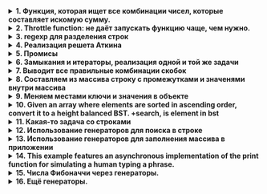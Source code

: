 
<details>
 <summary><b>1. Функция, которая ищет все комбинации чисел, которые составляет искомую сумму.</b></summary>
  
```js 
function find_optimized(task) { 
  var results=[] 
  var new_tasks=[] 

  for(i in task.ar){ 
    if(task.sum==task.ar[i]){ // Нашли элемент = требуемой сумме? Это будет концом цепочки. 
      results.push([task.ar[i]]) 
    } else // Если поиск небесполезен - попробуем поискать, начиная с текущего элемента 
      if((task.ar.length-1>i)&&(task.sum>task.ar[i])) { 
        // Рекурсия с новой (меньшей) суммой и входным массивом с выколотым текущим элементом. 
        sub_array=find_optimized( {prev: task.ar[i], sum: task.sum-task.ar[i], ar: task.ar.slice(i*1+1)}); 
        // Складываем в тот же плоский массив результаты поиска 
      for(i in sub_array[1]){ 
        results.push([sub_array[0]].concat(sub_array[1][i])); 
      } 
    }
  } 
// Если не на вершине стека - вернём предыдущий элемент цепочки. Если что-то нашли - вернём ещё и массив результатов. 
  return ((results.length==0) ? task.prev:(task.prev==undefined ? results:[task.prev, results])); 
} 

console.log(find_optimized({sum: 26, ar: [7, 10, 2, 5, 3, 1]}))
```
</details>

<details>
 <summary><b>2. Throttle function: не даёт запускать функцию чаще, чем нужно.</b></summary>

```js
function throttle(func, ms) { 
  var isThrottled = false, 
  savedArgs, 
  savedThis; 

  function wrapper() { 
    if (isThrottled) { 
      savedArgs = arguments; 
      savedThis = this; 
      return; 
    } 

    func.apply(this, arguments); 

    isThrottled = true; 

    setTimeout(function() { 
      isThrottled = false; 
      if (savedArgs) { 
        wrapper.apply(savedThis, savedArgs); 
        savedArgs = savedThis = null; 
      } 
    }, ms); 
    } 

  return wrapper; 
}
```
</details>

<details>
 <summary><b>3. regexp для разделения строк</b></summary>


```js
  res = '1?2&3/4/5'.split(/\?|&|[/]/);
  (5) ["1", "2", "3", "4", "5"]
```
</details>

<details>
 <summary><b>4. Реализация решета Аткина</b></summary>

```js
function sieveOfAtkin(limit){
  var limitSqrt = Math.sqrt(limit);
  var sieve = [];
  var n;

//prime start from 2, and 3
  sieve[2] = true;
  sieve[3] = true;

  for (var x = 1; x <= limitSqrt; x++) {
    var xx = x*x;
    for (var y = 1; y <= limitSqrt; y++) {
      var yy = y*y;
      if (xx + yy >= limit) {
        break;
      }
// first quadratic using m = 12 and r in R1 = {r : 1, 5}
      n = (4 * xx) + (yy);
      if (n <= limit && (n % 12 == 1 || n % 12 == 5)) {
        sieve[n] = !sieve[n];
      }
// second quadratic using m = 12 and r in R2 = {r : 7}
      n = (3 * xx) + (yy);
      if (n <= limit && (n % 12 == 7)) {
        sieve[n] = !sieve[n];
      }
// third quadratic using m = 12 and r in R3 = {r : 11}
      n = (3 * xx) - (yy);
      if (x > y && n <= limit && (n % 12 == 11)) {
        sieve[n] = !sieve[n];
      }
    }
  }

// false each primes multiples
  for (n = 5; n <= limitSqrt; n++) {
  if (sieve[n]) {
    x = n * n;
    for (i = x; i <= limit; i += x) {
      sieve[i] = false;
    }
  }
}

//primes values are the one which sieve[x] = true
return sieve;
}

primes = sieveOfAtkin(5000);
```
</details>

<details>
 <summary><b>5. Промисы</b></summary>
  
```js

Promise.resolve(1)
.then(x => x + 1) // возвращает 2
.then(x => { throw x }) // выкидывает 2 в следующий catch
.then(x => console.log(x)) // ничего не делает
.catch(err => console.log(err)) // выводит 2
.then(x => Promise.resolve(1)) // возвращает 1
.catch(err => console.log(err)) // ничего не выводит
.then(x => console.log(x)) // выводит 1

function f1() {
  return Promise.resolve(12).then(() => {return 'f1'});
}
function f2() {
  return Promise.resolve(13).then(() => {return 'f2'});
}
function f3() {
  return Promise.resolve(14).then(() => {return 'f3'});
}
f = [f1(),f2(),f3()]
function executeSequentially(f) {
  var x = []
  var result = Promise.resolve();
  f.forEach(function (promiseFactory) {
    result = result.then(promiseFactory());
    x.push(result)
  });
console.log(x)
return result;
}

норм вариант

async function f1() {
  await Promise.resolve(12);
  return "f1";
}
async function f2() {
  await Promise.resolve(13);
  return "f2";
}
async function f3() {
  await Promise.resolve(14);
  return "f3";
}
f = [f1, f2, f3];
function executeSequentially(f) {
  var x = [];
  var result = Promise.resolve();
  f.forEach(function(promiseFactory) {
    result = result.then(promiseFactory);
    x.push(result);
  });
  return x;
}

executeSequentially(f).forEach(res => res.then(res2 => console.log(res2,'3')))
```
1. если есть return - в then будет значение функции
2. если return - то выполнение начинается после resolve
3. если function (e) {} или e => {} - то в функции будет значение, если оно передано return, иначе undefined
4. если нет return - then функции 3 начинает работать сразу же после функции 1
5. если .then(do1()) - то функция начинает работать одновременно с предыдущей и возвращает результат
6. если .then(do2) - то функция начинает работать после и получает результат

</details>

<details>
 <summary><b>6. Замыкания и итераторы, реализация одной и той же задачи</b></summary>

```js
function makeCounter(number) {
  let count = 0;

  return function() {
    count++
    return number - count + 1 > 0 ? 'yes' : 'no'; // есть доступ к внешней переменной "count"
  };
}

const count = makeCounter(3)

count() // "yes"
count() // "yes"
count() // "yes"

count() // "no"

function* countIterator(number) {
    for (let i = 0; i < number; i++) {
      yield 'yes'
    }
    while(true) {
      yield 'no'
    }
}

const count = countIterator(3)
count.next().value // "yes"
count.next().value // "yes"
count.next().value // "yes"
count.next().value // "no"
...
```
</details>

<details>
 <summary><b>7. Выводит все правильные комбинации скобок </b></summary>

```js
function foo(s, l, r, pairs){
  if (l === pairs && r === pairs){
  console.log(s)
  } else {
    if (l<pairs){
      foo(s + '(', l + 1, r, pairs)
    }
    if (r < l){
      foo(s + ')', l, r + 1, pairs)
    }
  }
}


foo('', 0, 0, 3)
```
</details>

<details>
 <summary><b>8. Составляем из массива строку с промежутками и значенями внутри массива</b></summary>

```js
const first = [1, 4, 5, 2, 3, 9, 8, 11, 14, 0, 13, 40, -1]; // "0-5,8-9,11"
const second = [1, 4, 3, 2]; // "1-4"
const third = [1, 4]; // "1,4"

const d = array => {
  const arr = [...new Set(array)].sort((a, b) => a - b);
  let begin;
  let end;
  let diap = "";
  arr.forEach((item, id) => {
    if (id === 0) {
      begin = item; // записываем начало
      end = item; // записываем конец
      if (item !== arr[id + 1] - 1) {
        diap += `${item},`; // иначе записываем одно число
      }
    } else if (item === end + 1) {
      end = item; // продолжаем промежуток
      if (arr.length === id + 1) {
        if (begin !== end) {
          // если между началом и концом есть промежуток
          diap += `${begin}-${end},`;
        } else {
          diap += `${item}`; // иначе записываем одно число
        }
      }
    } else if (begin !== end) {
      // если между началом и концом есть промежуток
      diap += `${begin}-${end},`;
      if (arr.length === id + 1) {
        diap += `${item}`; // иначе записываем одно число
      } else if (item !== arr[id + 1] - 1) {
        diap += `${item},`;
      } // составляем промежуток
      begin = item;
      end = item;
    } else {
      if (arr.length === id + 1) {
        diap += `${item}`; // иначе записываем одно число
      }
      begin = item;
      end = item;
    }
  });
  return diap;
};
console.log(d(first));
console.log(d(second));
console.log(d(third));
можно ещё запятые убрать в конце
```
</details>

<details>
 <summary><b>9. Меняем местами ключи и значения в объекте</b></summary>

```js
"use strict";
function objectFlip(obj) {
  const ret = {};
  Object.keys(obj).forEach(key => {
    ret[obj[key]] = key;
  });
  return ret;
}

const x = {a: '', b: {}, c: () => {}, d: []}

console.log(objectFlip(x));
console.log(objectFlip(x)[''],' - обращаемся к пустой строке') // d
console.log(objectFlip(x)[{}],' - обращаемся к пустому объекту') // b
console.log(objectFlip(x)[() => {}],' - обращаемся к функции') // c
console.log(objectFlip(x)[[]],' - обращаемся к пустому массиву') // d, если убрать d: [], то обращение к пустому массиву вернёт a
```
</details>

<details>
 <summary><b>10. Given an array where elements are sorted in ascending order, convert it to a height balanced BST. +search, is element in bst</b></summary>

```js
class TreeNode {
  constructor(val) {
    this.val = val;
    this.left = null;
    this.right = null;
  }
}
let myNode = new TreeNode(8);
console.log(myNode, "myNode"); //  { val: 8, left: null, right: null }

var sortedArrayToBST = function(nums) {
  //base cases
  if (nums.length === 1) return new TreeNode(nums[0]);
  if (nums.length === 0) return null;

  //create a new TreeNode(center)
  let centerIdx = Math.floor(nums.length / 2);
  let root = new TreeNode(nums[centerIdx]);

  //set left node to center of left subtree
  let leftSubtree = nums.slice(0, centerIdx);
  root.left = sortedArrayToBST(leftSubtree);

  //set right node to center of right subtree
  let rightSubtree = nums.slice(centerIdx + 1, nums.length);
  root.right = sortedArrayToBST(rightSubtree);

  return root;
};

const x = [1, 2, 3, 4, 5, 6, 7, 8, 9, 10, 11];

const search = (node, number) => {
  if (!node) return null;
  if (number !== 0 && !number) return null;
  if (node.val === number) return `${number} is here`;
  if (node.val > number) return search(node.left, number);
  if (node.val < number) return search(node.right, number);
};

console.log(sortedArrayToBST(x));
//T O(log n) S O(n) recursion stack space
console.log(search(sortedArrayToBST(x), 11));

```
</details>

<details>
 <summary><b>11. Какая-то задача со строками</b></summary>

```js
function sum(n) {
    let res = n;

    function sum1(n) {
        res += n;
        return sum1;
    }

    sum1.toString = sum1.valueOf = function () {
        return res;
    }

    return sum1;
}

const a = sum(1);
a(2);

console.log(0 + a); // 3

a(-3);
console.log(0 + a); // 0
```
</details>

<details>
 <summary><b>12. Использование генераторов для поиска в строке</b></summary>

```js
const UserRegex = new RegExp(/@(\w+)/, "g");

function* getUsernames(string) {
    let match = null;
    do {
        match = UserRegex.exec(string);
        if (match) {
            yield match;
        }
    } while (match);
}

const string = "this is a test with @swizec and @kyleshevlin, maybe @lukeed05"
for (const username of getUsernames(string)) {
  console.log(username)
}

```

</details>
<details>
 <summary><b>13. Использование генераторов для заполнения массива в приложении</b></summary>
 
 ```js
        function* repeatedArray(arr) {
          let index = 0;
          while (true) {
            yield arr[index++ % arr.length];
          }
        }
  
        const lifts = ['squat', 'bench', 'deadlift', 'press'];
        
        const nextLiftGenerator = repeatedArray(lifts);
        const numWeeks = 3;
        const daysPerWeek = 6;
        const totalNumSessions = numWeeks * daysPerWeek;
        
        // This creates an empty array of totalNumSessions length
        // for me to map over
        
        const cycle = [...Array(totalNumSessions)].map(() => ({
          lift: nextLiftGenerator.next().value,
        }));
 ```

</details>

<details>
 <summary><b>14. This example features an asynchronous implementation of the print function for simulating a human typing a phrase.</b></summary>
 
 ```js
function* type (string) {
  let index = 0;
  
  while (index < string.length) {
    yield string.slice(0, ++index);
  }
  
  return string;
}

const print = (render, text, timeout) => {
  render(text);
  
  return new Promise(resolve => {
    setTimeout(resolve, timeout);
  });
};

(async function () {
  for (const value of type("Hello, World!")) {
    await print(console.log, value, 250);
  }
})();
 ```

</details>

<details>
 <summary><b>15. Числа Фибоначчи через генераторы.</b></summary>
 
 ```js
function* fib (n) {
  const isInfinite = n === undefined;
  let current = 0;
  let next = 1;

  while (isInfinite || n--) {
    yield current;
    [current, next] = [next, current + next];
  }
}

 ```

</details>

<details>
 <summary><b>16. Ещё генераторы.</b></summary>
 
 ```js
const [...x] = (function* generator(n){ 
 let i = 0; 
 while(i<=n){ 
  yield i++
 } 
 return n
})(8);
```

```js
const a = [1, 2, 3];
const b = [4, 5, 6];

function* c () {
  yield 7;
  yield 8;
  yield 9;
}

function* gen () {
  yield* a;
  yield* b;
  yield* c();
  yield 10;
}

const [...sequence] = gen();
console.log(sequence); // [1,2,3,4,5,6,7,8,9,10]
```

```js
const sqrt = Math.sqrt;
const pow = Math.pow;

const fibCalc = n => Math.round(
  (1 / sqrt(5)) *
  (
    pow(((1 + sqrt(5)) / 2), n) -
    pow(((1 - sqrt(5)) / 2), n)
  )
);

function* fib (n) {
  const isInfinite = n === undefined;
  let current = 0;

  while (isInfinite || n--) {
    yield fibCalc(current);
    current++;
  }
}
 ```
 ```js
 const countToThree = {
  a: 1,
  b: 2,
  c: 3
};

countToThree[Symbol.iterator] = function* () {
  const keys = Object.keys(this);
  const length = keys.length;

  for (const key in this) {
    yield this[key];
  }
};

let [...three] = countToThree;
console.log(three); // [ 1, 2, 3 ]
 ```
 </details>
